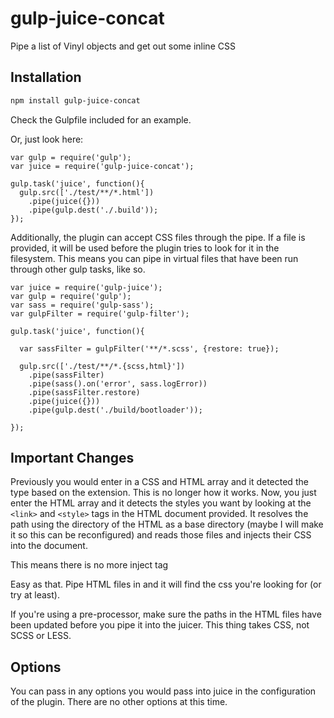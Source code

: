 # gulp-juice-concat
Pipe a list of Vinyl objects and get out some inline CSS

## Installation

```bash
npm install gulp-juice-concat
```

Check the Gulpfile included for an example.

Or, just look here:

```node
var gulp = require('gulp');
var juice = require('gulp-juice-concat');

gulp.task('juice', function(){
  gulp.src(['./test/**/*.html'])
    .pipe(juice({}))
    .pipe(gulp.dest('./.build'));
});
```

Additionally, the plugin can accept CSS files through the pipe. If a file is provided, it will be used before the plugin tries to look for it in the filesystem. This means you can pipe in virtual files that have been run through other gulp tasks, like so.

```node
var juice = require('gulp-juice');
var gulp = require('gulp');
var sass = require('gulp-sass');
var gulpFilter = require('gulp-filter');

gulp.task('juice', function(){

  var sassFilter = gulpFilter('**/*.scss', {restore: true});

  gulp.src(['./test/**/*.{scss,html}'])
    .pipe(sassFilter)
    .pipe(sass().on('error', sass.logError))
    .pipe(sassFilter.restore)
    .pipe(juice({}))
    .pipe(gulp.dest('./build/bootloader'));

});
```

## Important Changes

Previously you would enter in a CSS and HTML array and it detected the type based on the extension. This is no longer how it works. Now, you just enter the HTML array and it detects the styles you want by looking at the `<link>` and `<style>` tags in the HTML document provided. It resolves the path using the directory of the HTML as a base directory (maybe I will make it so this can be reconfigured) and reads those files and injects their CSS into the document.

This means there is no more inject tag

Easy as that. Pipe HTML files in and it will find the css you're looking for (or try at least).

If you're using a pre-processor, make sure the paths in the HTML files
have been updated before you pipe it into the juicer. This thing takes
CSS, not SCSS or LESS.

## Options

You can pass in any options you would pass into juice in the configuration of the plugin. There are no other options at this time.
